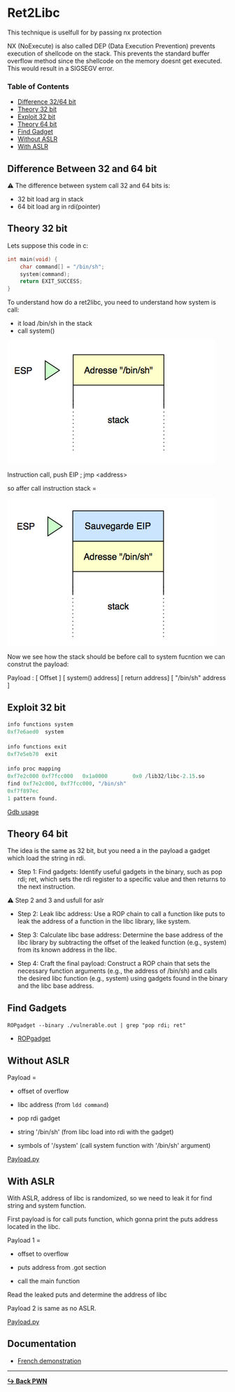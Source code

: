 # Ret2Libc

This technique is uselfull for by passing nx protection

NX (NoExecute) is also called DEP (Data Execution Prevention) prevents execution of shellcode on the stack. This prevents the standard buffer overflow method since the shellcode on the memory doesnt get executed. This would result in a SIGSEGV error.

### Table of Contents

- [Difference 32/64 bit](#difference-between-32-and-64-bit)
- [Theory 32 bit](#theory-32-bit)
- [Exploit 32 bit](#exploit-32-bit)
- [Theory 64 bit](#step-with-aslr)
- [Find Gadget](#find-gadgets)
- [Without ASLR](#without-aslr)
- [With ASLR](#with-aslr)

## Difference Between 32 and 64 bit

:warning: The difference between system call 32 and 64 bits is: 

- 32 bit load arg in stack
- 64 bit load arg in rdi(pointer)

## Theory 32 bit

Lets suppose this code in c:

```c
int main(void) {
    char command[] = "/bin/sh";
    system(command);
    return EXIT_SUCCESS;
}
```

To understand how do a ret2libc, you need to understand how system is call:

- it load /bin/sh in the stack
- call system()

![stack_img](/pwn/img/stack_bin.png)

Instruction call, push EIP ; jmp \<address\>

so affer call instruction stack = 

![stack_after_call](/pwn/img/stack_after_call.png)

Now we see how the stack should be before call to system fucntion we can construt the payload: 

Payload : [ Offset ] [ system() address] [ return address] [ "/bin/sh" address ]

## Exploit 32 bit

```py
info functions system
0xf7e6aed0  system

info functions exit
0xf7e5eb70  exit

info proc mapping
0xf7e2c000 0xf7fcc000   0x1a0000        0x0 /lib32/libc-2.15.so
find 0xf7e2c000, 0xf7fcc000, "/bin/sh"
0xf7f897ec
1 pattern found.
```

[Gdb usage](/tools/gdb/gdb-usage.md)

## Theory 64 bit

The idea is the same as 32 bit, but you need a in the payload a gadget which load the string in rdi.

- Step 1: Find gadgets: Identify useful gadgets in the binary, such as pop rdi; ret, which sets the rdi register to a specific value and then returns to the next instruction.

:warning: Step 2 and 3 and usfull for aslr

- Step 2: Leak libc address: Use a ROP chain to call a function like puts to leak the address of a function in the libc library, like system.

- Step 3: Calculate libc base address: Determine the base address of the libc library by subtracting the offset of the leaked function (e.g., system) from its known address in the libc.

- Step 4: Craft the final payload: Construct a ROP chain that sets the necessary function arguments (e.g., the address of /bin/sh) and calls the desired libc function (e.g., system) using gadgets found in the binary and the libc base address.

## Find Gadgets

```ROPgadget --binary ./vulnerable.out | grep "pop rdi; ret"```

- [ROPgadget](/tools/RopGadget.md)

## Without ASLR

Payload = 

- offset of overflow

- libc address (from ```ldd command```)

- pop rdi gadget

- string '/bin/sh' (from libc load into rdi with the gadget)

- symbols of '/system' (call system function with '/bin/sh' argument)

[Payload.py](/pwn/payload/payload_ret2libc.py)

## With ASLR

With ASLR, address of libc is randomized, so we need to leak it for find string and system function. 

First payload is for call puts function, which gonna print the puts address located in the libc.

Payload 1 = 

- offset to overflow

- puts address from .got section

- call the main function

Read the leaked puts and determine the address of libc

Payload 2 is same as no ASLR.

[Payload.py](/pwn/payload/payload_ret2libc_aslr.py)

## Documentation

- [French demonstration](https://beta.hackndo.com/retour-a-la-libc/)

---

[**:arrow_right_hook: Back PWN**](/pwn/pwn.md)